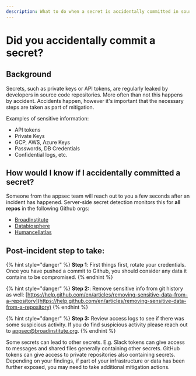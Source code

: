 ```yaml
---
description: What to do when a secret is accidentally committed in source code?
---
```


# Did you accidentally commit a secret?

## Background

Secrets, such as private keys or API tokens, are regularly leaked by developers in source code repositories. More often than not this happens by accident. Accidents happen, however it's important that the necessary steps are taken as part of mitigation.

Examples of sensitive information:

* API tokens
* Private Keys
* GCP, AWS, Azure Keys
* Passwords, DB Credentials
* Confidential logs, etc.

## How would I know if I accidentally committed a secret?

Someone from the appsec team will reach out to you a few seconds after an incident has happened. Server-side secret detection monitors this for **all repos** in the following Github orgs:

* [BroadInstitute](https://github.com/broadinstitute)
* [Databiosphere](https://github.com/broadinstitute)
* [Humancellatlas](https://github.com/broadinstitute)

## Post-incident step to take:

{% hint style="danger" %}
**Step 1**: First things first, rotate your credentials. Once you have pushed a commit to Github, you should consider any data it contains to be compromised.
{% endhint %}

{% hint style="danger" %}
**Step 2:**: Remove sensitive info from git history as well: [https://help.github.com/en/articles/removing-sensitive-data-from-a-repository](https://help.github.com/en/articles/removing-sensitive-data-from-a-repository)
{% endhint %}

{% hint style="danger" %}
**Step 3:** Review access logs to see if there was some suspicious activity. If you do find suspicious activity please reach out to appsec@broadinstitute.org.
{% endhint %}

Some secrets can lead to other secrets. E.g. Slack tokens can give access to messages and shared files generally containing other secrets. GitHub tokens can give access to private repositories also containing secrets. Depending on your findings, if part of your infrastructure or data has been further exposed, you may need to take additional mitigation actions.

